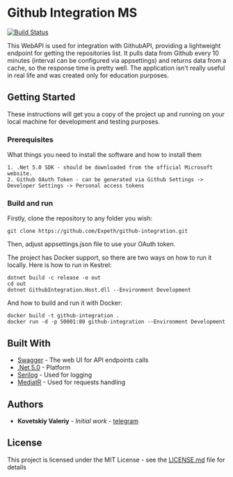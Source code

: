 # Github Integration MS
[![Build Status](https://travis-ci.org/Expeth/github-integration.svg?branch=dev)](https://travis-ci.org/Expeth/github-integration)

This WebAPI is used for integration with GithubAPI, providing a lightweight endpoint for getting the repositories list. It pulls data from Github every 10 minutes (interval can be configured via appsettings) and returns data from a cache, so the response time is pretty well. The application isn't really useful in real life and was created only for education purposes.

## Getting Started

These instructions will get you a copy of the project up and running on your local machine for development and testing purposes.

### Prerequisites

What things you need to install the software and how to install them

```
1. .Net 5.0 SDK - should be downloaded from the official Microsoft website.
2. Github OAuth Token - can be generated via Github Settings -> Developer Settings -> Personal access tokens
```

### Build and run

Firstly, clone the repository to any folder you wish:

```
git clone https://github.com/Expeth/github-integration.git
```

Then, adjust appsettings.json file to use your OAuth token.

The project has Docker support, so there are two ways on how to run it locally. Here is how to run in Kestrel:

```
dotnet build -c release -o out
cd out
dotnet GithubIntegration.Host.dll --Environment Development
```

And how to build and run it with Docker:

```
docker build -t github-integration .
docker run -d -p 50001:80 github-integration --Environment Development
```

## Built With

* [Swagger](https://swagger.io/) - The web UI for API endpoints calls
* [.Net 5.0](https://dotnet.microsoft.com/download/dotnet/5.0) - Platform
* [Serilog](https://serilog.net/) - Used for logging
* [MediatR](https://github.com/jbogard/MediatR/wiki) - Used for requests handling

## Authors

* **Kovetskiy Valeriy** - *Initial work* - [telegram](https://t.me/kovetskiy)

## License

This project is licensed under the MIT License - see the [LICENSE.md](LICENSE.md) file for details
